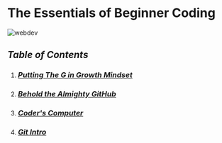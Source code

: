 # The Essentials of Beginner Coding #
![webdev](https://encrypted-tbn0.gstatic.com/images?q=tbn:ANd9GcQnA-5lgailBPL6NG0n_1xhvuMNkefVNyYr9w&usqp=CAU)


## *Table of Contents* ##
1. ### _[Putting The G in Growth Mindset](https://marco-senpai.github.io/)_ ###

2. ### _[Behold the Almighty GitHub](https://marco-senpai.github.io/topics-learned.github.io/)_ ###

3. ### _[Coder's Computer](https://marco-senpai.github.io/coders-computer.github.io/)_ ###

4. ### _[Git Intro](https://marco-senpai.github.io/git-intro.github.io/)_ ###
